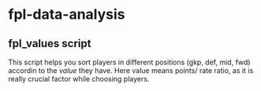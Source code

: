 # fpl-data-analysis
 ## fpl_values script 
This script helps you sort players in different positions (gkp, def, mid, fwd) accordin to the *value* they have. Here value means points/ rate ratio, as it is really crucial factor while choosing players.
